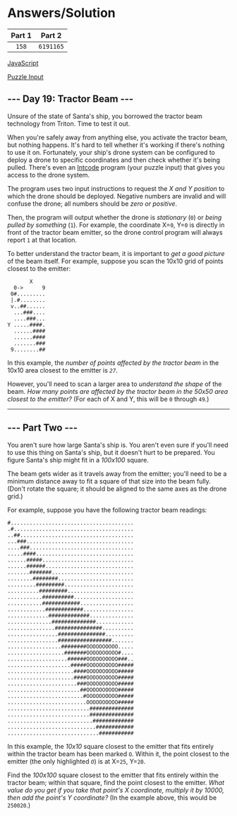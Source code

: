 # Answers/Solution

Part 1 | Part 2
:---: | :---:
`158` | `6191165`

[JavaScript](./day19.js)

[Puzzle Input](./input.txt)

## --- Day 19: Tractor Beam ---
Unsure of the state of Santa's ship, you borrowed the tractor beam technology from Triton. Time to test it out.

When you're safely away from anything else, you activate the tractor beam, but nothing happens. It's hard to tell whether it's working if there's nothing to use it on. Fortunately, your ship's drone system can be configured to deploy a drone to specific coordinates and then check whether it's being pulled. There's even an [Intcode](https://adventofcode.com/2019/day/9) program (your puzzle input) that gives you access to the drone system.

The program uses two input instructions to request the _X and Y position_ to which the drone should be deployed. Negative numbers are invalid and will confuse the drone; all numbers should be _zero or positive_.

Then, the program will output whether the drone is _stationary_ (`0`) or _being pulled by something_ (`1`). For example, the coordinate X=`0`, Y=`0` is directly in front of the tractor beam emitter, so the drone control program will always report `1` at that location.

To better understand the tractor beam, it is important to _get a good picture_ of the beam itself. For example, suppose you scan the 10x10 grid of points closest to the emitter:

           X
      0->      9
     0#.........
     |.#........
     v..##......
      ...###....
      ....###...
    Y .....####.
      ......####
      ......####
      .......###
     9........##

In this example, the _number of points affected by the tractor beam_ in the 10x10 area closest to the emitter is _`27`_.

However, you'll need to scan a larger area to _understand the shape_ of the beam. _How many points are affected by the tractor beam in the 50x50 area closest to the emitter?_ (For each of X and Y, this will be `0` through `49`.)

----------------

## --- Part Two ---

You aren't sure how large Santa's ship is. You aren't even sure if you'll need to use this thing on Santa's ship, but it doesn't hurt to be prepared. You figure Santa's ship might fit in a _100x100_ square.

The beam gets wider as it travels away from the emitter; you'll need to be a minimum distance away to fit a square of that size into the beam fully. (Don't rotate the square; it should be aligned to the same axes as the drone grid.)

For example, suppose you have the following tractor beam readings:

    #.......................................
    .#......................................
    ..##....................................
    ...###..................................
    ....###.................................
    .....####...............................
    ......#####.............................
    ......######............................
    .......#######..........................
    ........########........................
    .........#########......................
    ..........#########.....................
    ...........##########...................
    ...........############.................
    ............############................
    .............#############..............
    ..............##############............
    ...............###############..........
    ................###############.........
    ................#################.......
    .................########OOOOOOOOOO.....
    ..................#######OOOOOOOOOO#....
    ...................######OOOOOOOOOO###..
    ....................#####OOOOOOOOOO#####
    .....................####OOOOOOOOOO#####
    .....................####OOOOOOOOOO#####
    ......................###OOOOOOOOOO#####
    .......................##OOOOOOOOOO#####
    ........................#OOOOOOOOOO#####
    .........................OOOOOOOOOO#####
    ..........................##############
    ..........................##############
    ...........................#############
    ............................############
    .............................###########

In this example, the _10x10_ square closest to the emitter that fits entirely within the tractor beam has been marked `O`. Within it, the point closest to the emitter (the only highlighted _`O`_) is at X=`25`, Y=`20`.

Find the _100x100_ square closest to the emitter that fits entirely within the tractor beam; within that square, find the point closest to the emitter. _What value do you get if you take that point's X coordinate, multiply it by 10000, then add the point's Y coordinate?_ (In the example above, this would be `250020`.)